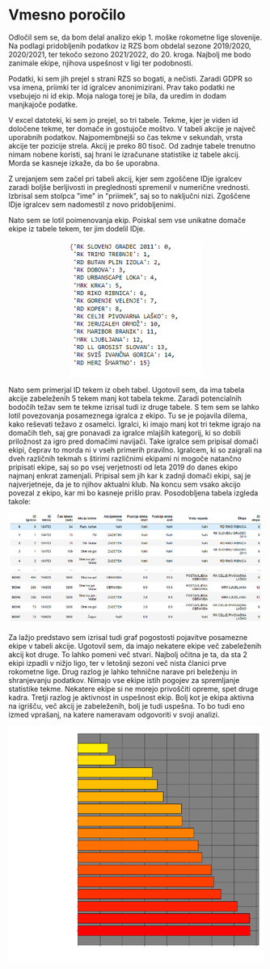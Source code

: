 # Vmesno poročilo

Odločil sem se, da bom delal analizo ekip 1. moške rokometne lige slovenije. Na podlagi pridobljenih podatkov iz RZS bom obdelal sezone 2019/2020, 2020/2021, ter tekočo sezono 2021/2022, do 20. kroga. Najbolj me bodo zanimale ekipe, njihova uspešnost v ligi ter podobnosti.

Podatki, ki sem jih prejel s strani RZS so bogati, a nečisti. Zaradi GDPR so vsa imena, priimki ter id igralcev anonimizirani. Prav tako podatki ne vsebujejo ni id ekip. Moja naloga torej je bila, da uredim in dodam manjkajoče podatke.

V excel datoteki, ki sem jo prejel, so tri tabele. Tekme, kjer je viden id določene tekme, ter domače in gostujoče moštvo. V tabeli akcije je največ uporabnih podatkov. Najpomembnejši so čas tekme v sekundah, vrsta akcije ter pozicije strela. Akcij je preko 80 tisoč. Od zadnje tabele trenutno nimam nobene koristi, saj hrani le izračunane statistike iz tabele akcij. Morda se kasneje izkaže, da bo še uporabna. 

Z urejanjem sem začel pri tabeli akcij, kjer sem zgoščene IDje igralcev zaradi boljše berljivosti in preglednosti spremenil v numerične vrednosti. Izbrisal sem stolpca "ime" in "priimek", saj so to naključni nizi. Zgoščene IDje igralcev sem nadomestil z novo pridobljenimi.

Nato sem se lotil poimenovanja ekip. Poiskal sem vse unikatne domače ekipe iz tabele tekem, ter jim dodelil IDje.

<p align="center">
  <img src="https://github.com/krivecluka/PR21LK/blob/main/img/ekipe.PNG"/>
</p>

Nato sem primerjal ID tekem iz obeh tabel. Ugotovil sem, da ima tabela akcije zabeleženih 5 tekem manj kot tabela tekme. Zaradi potencialnih bodočih težav sem te tekme izrisal tudi iz druge tabele. S tem sem se lahko lotil povezovanja posameznega igralca z ekipo. Tu se je pojavila dilema, kako reševati težavo z osamelci. Igralci, ki imajo manj kot tri tekme igrajo na domačih tleh, saj gre ponavadi za igralce mlajših kategorij, ki so dobili priložnost za igro pred domačimi navijači. Take igralce sem pripisal domači ekipi, čeprav to morda ni v vseh primerih pravilno. Igralcem, ki so zaigrali na dveh različnih tekmah s štirimi različnimi ekipami ni mogoče natančno pripisati ekipe, saj so po vsej verjetnosti od leta 2019 do danes ekipo najmanj enkrat zamenjali. Pripisal sem jih kar k zadnji domači ekipi, saj je najverjetneje, da je to njihov aktualni klub. Na koncu sem vsako akcijo povezal z ekipo, kar mi bo kasneje prišlo prav. Posodobljena tabela izgleda takole:

<p align="center">
  <img src="https://github.com/krivecluka/PR21LK/blob/main/img/akcije.PNG"/>
</p>

Za lažjo predstavo sem izrisal tudi graf pogostosti pojavitve posamezne ekipe v tabeli akcije. Ugotovil sem, da imajo nekatere ekipe več zabeleženih akcij kot druge. To lahko pomeni več stvari. Najbolj očitna je ta, da sta 2 ekipi izpadli v nižjo ligo, ter v letošnji sezoni več nista članici prve rokometne lige. Drug razlog je lahko tehnične narave pri beleženju in shranjevanju podatkov. Nimajo vse ekipe istih pogojev za spremljanje statistike tekme. Nekatere ekipe si ne morejo privoščiti opreme, spet druge kadra. Tretji razlog je aktivnost in uspešnost ekip. Bolj kot je ekipa aktivna na igrišču, več akcij je zabeleženih, bolj je tudi uspešna. To bo tudi eno izmed vprašanj, na katere nameravam odgovoriti v svoji analizi. 

<p align="center">
  <img src="https://github.com/krivecluka/PR21LK/blob/main/img/akcije_barh.png"/>
</p>

